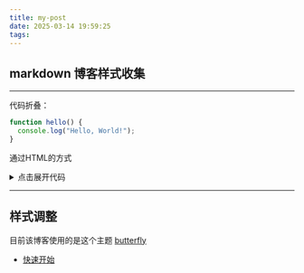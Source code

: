 ```yaml
---
title: my-post
date: 2025-03-14 19:59:25
tags:
---
```


## markdown 博客样式收集

---

代码折叠：

``` javascript
function hello() {
  console.log("Hello, World!");
}
```

通过HTML的方式

<details>
<summary>点击展开代码</summary>

``` javascript
function hello() {
  console.log("Hello, World!");
}
```

</details>

---

## 样式调整

目前该博客使用的是这个主题 [butterfly](https://butterfly.js.org/)

- [快速开始](https://butterfly.js.org/posts/21cfbf15/)

